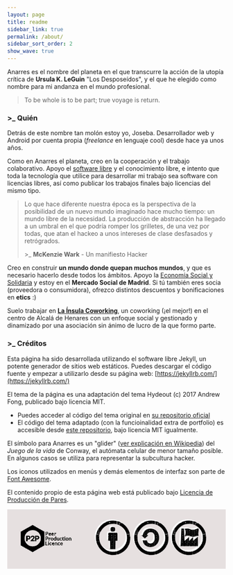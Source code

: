 ```yaml
---
layout: page
title: readme
sidebar_link: true
permalink: /about/
sidebar_sort_order: 2
show_wave: true
---
```


Anarres es el nombre del planeta en el que transcurre la acción de la utopía crítica de **Ursula K. LeGuin** "Los Desposeídos", y el que he elegido como nombre para mi andanza en el mundo profesional.

> To be whole is to be part; true voyage is return.


### \>_ Quién

Detrás de este nombre tan molón estoy yo, Joseba. Desarrollador web y Android por cuenta propia (*freelance* en lenguaje cool) desde hace ya unos años. 

Como en Anarres el planeta, creo en la cooperación y el trabajo colaborativo. Apoyo el [software libre](https://www.gnu.org/philosophy/free-sw.es.html#content) y el conocimiento libre, e intento que toda la tecnología que utilice para desarrollar mi trabajo sea software con licencias libres, así como publicar los trabajos finales bajo licencias del mismo tipo.

> Lo que hace diferente nuestra época es la perspectiva de la posibilidad de un nuevo mundo imaginado hace mucho tiempo: un mundo libre de la necesidad. La pro­ducción de abstracción ha llegado a un umbral en el que podría romper los grilletes, de una vez por todas, que atan el hackeo a unos intereses de clase desfasados y retrógra­dos. 
>
> \>_ **McKenzie Wark** - Un manifiesto Hacker


Creo en construir **un mundo donde quepan muchos mundos**, y que es necesario hacerlo desde todos los ámbitos. Apoyo la [Economía Social y Solidaria](https://www.economiasolidaria.org/) y estoy en el **Mercado Social de Madrid**. Si tú también eres socia (proveedora o consumidora), ofrezco distintos descuentos y bonificaciones en **etics** :)

Suelo trabajar en **[La Ínsula Coworking](https://insulacoworking.es/)**, un coworking (¡el mejor!) en el centro de Alcalá de Henares con un enfoque social y gestionado y dinamizado por una asociación sin ánimo de lucro de la que formo parte. 


### \>_ Créditos

Esta página ha sido desarrollada utilizando el software libre Jekyll, un potente generador de sitios web estáticos. Puedes descargar el código fuente y empezar a utilizarlo desde su página web: [https://jekyllrb.com/](https://jekyllrb.com/)

El tema de la página es una adaptación del tema Hydeout (c) 2017 Andrew Fong, publicado bajo licencia MIT.
* Puedes acceder al código del tema original en [su repositorio oficial](https://github.com/fongandrew/hydeout)
* El código del tema adaptado (con la funcioinalidad extra de portfolio) es accesible desde [este repositorio](https://github.com/jjoseba/Anarres), bajo licencia MIT igualmente.

El símbolo para Anarres es un "glider" ([ver explicación en Wikipedia](https://en.wikipedia.org/wiki/Glider_(Conway%27s_Life))) del *Juego de la vida* de Conway, el autómata celular de menor tamaño posible. En algunos casos se utiliza para representar la subcultura hacker.

Los iconos utilizados en menús y demás elementos de interfaz son parte de [Font Awesome](https://fontawesome.com/).

El contenido propio de esta página web está publicado bajo [Licencia de Producción de Pares](https://endefensadelsl.org/ppl_deed_es.html).

![Peer 2 Peer License](/assets/img/peer2peer-license.jpg)

